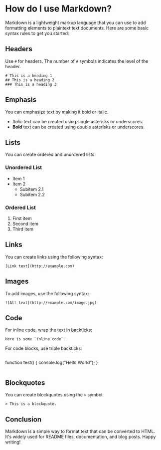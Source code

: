 # How do I use Markdown?

Markdown is a lightweight markup language that you can use to add formatting elements to plaintext text documents. Here are some basic syntax rules to get you started:

## Headers

Use `#` for headers. The number of `#` symbols indicates the level of the header.

```
# This is a heading 1
## This is a heading 2
### This is a heading 3
```

## Emphasis

You can emphasize text by making it bold or italic.

- *Italic* text can be created using single asterisks or underscores.
- **Bold** text can be created using double asterisks or underscores.

## Lists

You can create ordered and unordered lists.

### Unordered List

- Item 1
- Item 2
  - Subitem 2.1
  - Subitem 2.2

### Ordered List

1. First item
2. Second item
3. Third item

## Links

You can create links using the following syntax:

```
[Link text](http://example.com)
```

## Images

To add images, use the following syntax:

```
![Alt text](http://example.com/image.jpg)
```

## Code

For inline code, wrap the text in backticks:

```
Here is some `inline code`.
```

For code blocks, use triple backticks:

```
```
function test() {
  console.log("Hello World");
}
```
```

## Blockquotes

You can create blockquotes using the `>` symbol:

```
> This is a blockquote.
```

## Conclusion

Markdown is a simple way to format text that can be converted to HTML. It's widely used for README files, documentation, and blog posts. Happy writing!
